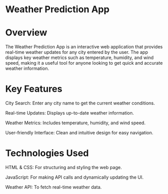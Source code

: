 # Weather Prediction App

<h1>Overview</h1>
The Weather Prediction App is an interactive web application that provides real-time weather updates for any city entered by the user. The app displays key weather metrics such as temperature, humidity, and wind speed, making it a useful tool for anyone looking to get quick and accurate weather information.

<h1>Key Features</h1>

City Search: Enter any city name to get the current weather conditions.

Real-time Updates: Displays up-to-date weather information.

Weather Metrics: Includes temperature, humidity, and wind speed.

User-friendly Interface: Clean and intuitive design for easy navigation.

<h1>Technologies Used</h1>

HTML & CSS: For structuring and styling the web page.

JavaScript: For making API calls and dynamically updating the UI.

Weather API: To fetch real-time weather data.
